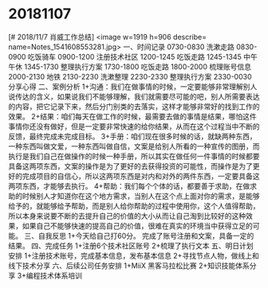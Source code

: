 # 20181107

[# 2018/11/7 肖威工作总结]
<image w=1919 h=906 describe= name=Notes_1541608553281.jpg>
一、时间记录
0730-0830 洗漱走路
0830-0900 吃饭骑车
0900-1200 注册技术社区
1200-1245 吃饭走路
1245-1345 中午午休
1345-1730 整理执行方案
1730-1800 吃饭走路
1800-2000 梳理账号信息
2000-2130 地铁
2130-2230 洗漱整理
2230-2330 整理执行方案
2330-0030 分享心得
二、案例分析
1+沟通：我们在做事情的时候，一定要能够非常理解别人说传达的含义，如果说我们不能够理解，我们就需要尽可能的吧，别人所需要表达的内容，把它记录下来，然后分门别类的去落实，这样才能够非常好的找到工作的效果。
2+结果：咱们每天在做工作的时候，最需要去做的事情是结果，哪怕这件事情你还没有做好，但是一定要非常快速的给你结果，从而在这个过程当中不断的反馈，最终完成未完成目标。
3+手册：咱们现在很多时候的话，就缺两种东西，一种东西叫做文爱，一种东西叫做自信，文案是给别人所看的一种宣传的图册，而执行是我们自己在做操作的时候一种手册，所以其实在做任何一件事情的时候都要具备这两项东西，文案的操作是为了更好的去获得投资的可能性，而操作是为了更好的完成项目的自信心，所以这两项东西是对内和对外的两件东西，一定要具备这两项东西，才能够去执行。
4+帮助：我们每个个体的话，都要善于求助，在做求助的时候别人才知道你在这个地方需求，当别人在这个点上面对你的需求，是能够给予的，就能够给予帮助，而是别人给你帮助的过程中使用你，这个人值得帮助，所以本身来说要不断的去提升自己的价值的大小从而让自己淘到比较好的这种效果，如果自己不能够快速的提高自己的价值，很难在真实的环境当中获得立足的可能。
三、自我反思
1+今天给自己打60分。
完成了账号注册和文案，具备一定的结果。
四、完成任务
1+注册6个技术社区账号
2+梳理了执行文本
五、明日计划安排
1+注册技术账号，完成基本信息，发布基本信息
2+寻找节点人物，做线上和线下技术分享
六、后续公司任务安排
1+MiiX 黑客马拉松比赛
2+知识技能体系分享
3+编程技术体系培训
